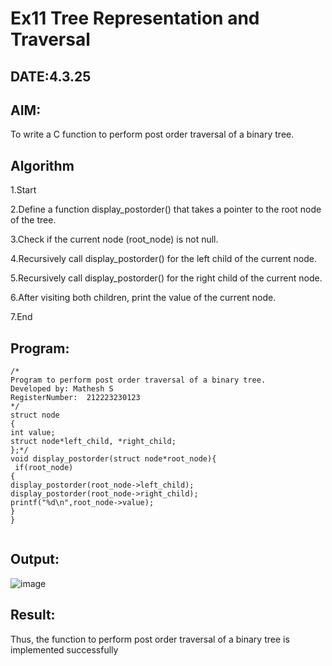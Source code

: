 # Ex11 Tree Representation and Traversal
## DATE:4.3.25
## AIM:
To write a C function to perform post order traversal of a binary tree.

## Algorithm
1.Start

2.Define a function display_postorder() that takes a pointer to the root node of the tree.

3.Check if the current node (root_node) is not null.

4.Recursively call display_postorder() for the left child of the current node.

5.Recursively call display_postorder() for the right child of the current node.

6.After visiting both children, print the value of the current node.

7.End 

## Program:
```
/*
Program to perform post order traversal of a binary tree.
Developed by: Mathesh S
RegisterNumber:  212223230123
*/
struct node
{
int value;
struct node*left_child, *right_child;
};*/
void display_postorder(struct node*root_node){
 if(root_node)
{
display_postorder(root_node->left_child);
display_postorder(root_node->right_child);
printf("%d\n",root_node->value);
}
}


```

## Output:

![image](https://github.com/user-attachments/assets/c13a92b7-07d8-4492-a48c-3737cc6efc36)


## Result:
Thus, the function to perform post order traversal of a binary tree is implemented successfully
